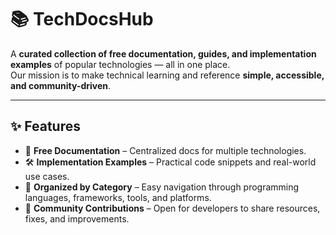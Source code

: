# 📚 TechDocsHub

A **curated collection of free documentation, guides, and implementation examples** of popular technologies — all in one place.  
Our mission is to make technical learning and reference **simple, accessible, and community-driven**.

---

## ✨ Features

- 📖 **Free Documentation** – Centralized docs for multiple technologies.  
- 🛠 **Implementation Examples** – Practical code snippets and real-world use cases.  
- 🧭 **Organized by Category** – Easy navigation through programming languages, frameworks, tools, and platforms.  
- 🤝 **Community Contributions** – Open for developers to share resources, fixes, and improvements.  
